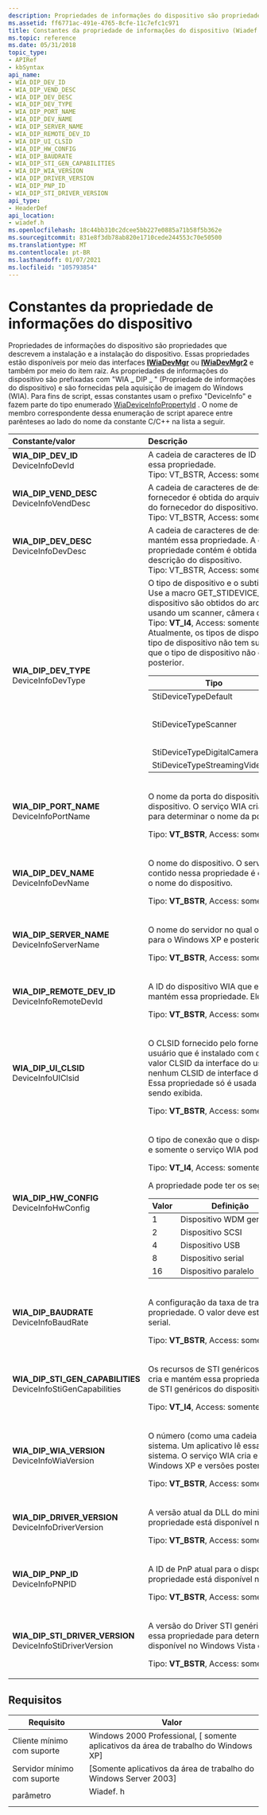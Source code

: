 ```yaml
---
description: Propriedades de informações do dispositivo são propriedades que descrevem a instalação e a instalação do dispositivo.
ms.assetid: ff6771ac-491e-4765-8cfe-11c7efc1c971
title: Constantes da propriedade de informações do dispositivo (Wiadef. h)
ms.topic: reference
ms.date: 05/31/2018
topic_type:
- APIRef
- kbSyntax
api_name:
- WIA_DIP_DEV_ID
- WIA_DIP_VEND_DESC
- WIA_DIP_DEV_DESC
- WIA_DIP_DEV_TYPE
- WIA_DIP_PORT_NAME
- WIA_DIP_DEV_NAME
- WIA_DIP_SERVER_NAME
- WIA_DIP_REMOTE_DEV_ID
- WIA_DIP_UI_CLSID
- WIA_DIP_HW_CONFIG
- WIA_DIP_BAUDRATE
- WIA_DIP_STI_GEN_CAPABILITIES
- WIA_DIP_WIA_VERSION
- WIA_DIP_DRIVER_VERSION
- WIA_DIP_PNP_ID
- WIA_DIP_STI_DRIVER_VERSION
api_type:
- HeaderDef
api_location:
- wiadef.h
ms.openlocfilehash: 18c44bb310c2dcee5bb227e0885a71b58f5b362e
ms.sourcegitcommit: 831e8f3db78ab820e1710cede244553c70e50500
ms.translationtype: MT
ms.contentlocale: pt-BR
ms.lasthandoff: 01/07/2021
ms.locfileid: "105793854"
---
```

# <a name="device-information-property-constants"></a>Constantes da propriedade de informações do dispositivo

Propriedades de informações do dispositivo são propriedades que descrevem a instalação e a instalação do dispositivo. Essas propriedades estão disponíveis por meio das interfaces [**IWiaDevMgr**](/windows/desktop/api/wia_xp/nn-wia_xp-iwiadevmgr) ou [**IWiaDevMgr2**](-wia-iwiadevmgr2.md) e também por meio do item raiz. As propriedades de informações do dispositivo são prefixadas com "WIA \_ DIP \_ " (Propriedade de informações do dispositivo) e são fornecidas pela aquisição de imagem do Windows (WIA). Para fins de script, essas constantes usam o prefixo "DeviceInfo" e fazem parte do tipo enumerado [WiaDeviceInfoPropertyId](-wia-wiadeviceinfopropertyid.md) . O nome de membro correspondente dessa enumeração de script aparece entre parênteses ao lado do nome da constante C/C++ na lista a seguir.



<table>
<colgroup>
<col style="width: 50%" />
<col style="width: 50%" />
</colgroup>
<thead>
<tr class="header">
<th style="text-align: left;">Constante/valor</th>
<th style="text-align: left;">Descrição</th>
</tr>
</thead>
<tbody>
<tr class="odd">
<td style="text-align: left;"><span id="WIA_DIP_DEV_ID"></span><span id="wia_dip_dev_id"></span><dl> <dt><strong>WIA_DIP_DEV_ID</strong></dt> <dt>DeviceInfoDevId</dt> </dl></td>
<td style="text-align: left;">A cadeia de caracteres de ID do dispositivo para o minidriver WIA. O serviço WIA cria e mantém essa propriedade.<br/> Tipo: VT_BSTR, Access: somente leitura, valores válidos: <a href="-wia-property-attributes.md">WIA_PROP_NONE</a><br/></td>
</tr>
<tr class="even">
<td style="text-align: left;"><span id="WIA_DIP_VEND_DESC"></span><span id="wia_dip_vend_desc"></span><dl> <dt><strong>WIA_DIP_VEND_DESC</strong></dt> <dt>DeviceInfoVendDesc</dt> </dl></td>
<td style="text-align: left;">A cadeia de caracteres de descrição do fornecedor para o minidriver WIA. A descrição do fornecedor é obtida do arquivo INF. Um aplicativo lê essa propriedade para obter uma descrição do fornecedor do dispositivo. O serviço WIA cria e mantém essa propriedade.<br/> Tipo: VT_BSTR, Access: somente leitura, valores válidos: <a href="-wia-property-attributes.md">WIA_PROP_NONE</a><br/></td>
</tr>
<tr class="odd">
<td style="text-align: left;"><span id="WIA_DIP_DEV_DESC"></span><span id="wia_dip_dev_desc"></span><dl> <dt><strong>WIA_DIP_DEV_DESC</strong></dt> <dt>DeviceInfoDevDesc</dt> </dl></td>
<td style="text-align: left;">A cadeia de caracteres de descrição do dispositivo para o minidriver WIA. O serviço WIA cria e mantém essa propriedade. A cadeia de caracteres de descrição do dispositivo que esta propriedade contém é obtida do arquivo INF. Um aplicativo lê essa propriedade para obter uma descrição do dispositivo.<br/> Tipo: VT_BSTR, Access: somente leitura, valores válidos: <a href="-wia-property-attributes.md">WIA_PROP_NONE</a><br/></td>
</tr>
<tr class="even">
<td style="text-align: left;"><span id="WIA_DIP_DEV_TYPE"></span><span id="wia_dip_dev_type"></span><dl> <dt><strong>WIA_DIP_DEV_TYPE</strong></dt> <dt>DeviceInfoDevType</dt> </dl></td>
<td style="text-align: left;">O tipo de dispositivo e o subtipo de dispositivo. O serviço WIA cria e mantém essa propriedade. Use a macro GET_STIDEVICE_TYPE para obter o tipo de dispositivo. O tipo e subtipo de dispositivo são obtidos do arquivo INF. Um aplicativo lê essa propriedade para determinar se está usando um scanner, câmera ou dispositivo de vídeo.<br/> Tipo: <strong>VT_I4</strong>, Access: somente leitura, valores válidos: <a href="-wia-property-attributes.md">WIA_PROP_NONE</a><br/> Atualmente, os tipos de dispositivo são definidos da seguinte maneira. O asterisco * indica que o tipo de dispositivo não tem suporte no Windows Vista e posterior. O asterisco duplo * * indica que o tipo de dispositivo não é suportado pelo Windows Server 2003, Windows Vista ou posterior. <br/> 
<table>
<thead>
<tr class="header">
<th>Tipo</th>
<th>Valor</th>
<th>Definição</th>
</tr>
</thead>
<tbody>
<tr class="odd">
<td>StiDeviceTypeDefault</td>
<td>0x0000</td>
<td>Dispositivo padrão</td>
</tr>
<tr class="even">
<td>StiDeviceTypeScanner</td>
<td>0x0001</td>
<td>Dispositivo de scanner (consulte a <a href="-wia-wiaitempropscannerdevice.md"><strong>WIA_DPS_DOCUMENT_HANDLING_CAPABILITIES</strong></a> para determinar se o scanner é alimentado por folhas ou de mesa.)</td>
</tr>
<tr class="odd">
<td>StiDeviceTypeDigitalCamera*</td>
<td>0x0002</td>
<td>Dispositivo de câmera</td>
</tr>
<tr class="even">
<td>StiDeviceTypeStreamingVideo**</td>
<td>0x0003</td>
<td>Dispositivo de vídeo</td>
</tr>
</tbody>
</table>

<p> </p></td>
</tr>
<tr class="odd">
<td style="text-align: left;"><span id="WIA_DIP_PORT_NAME"></span><span id="wia_dip_port_name"></span><dl> <dt><strong>WIA_DIP_PORT_NAME</strong></dt> <dt>DeviceInfoPortName</dt> </dl></td>
<td style="text-align: left;"><p>O nome da porta do dispositivo instalado, que é atribuído pelo driver de modo kernel que opera o dispositivo. O serviço WIA cria e mantém essa propriedade. Um aplicativo lê essa propriedade para determinar o nome da porta.</p>
<p>Tipo: <strong>VT_BSTR</strong>, Access: somente leitura, valores válidos: <a href="-wia-property-attributes.md">WIA_PROP_NONE</a></p></td>
</tr>
<tr class="even">
<td style="text-align: left;"><span id="WIA_DIP_DEV_NAME"></span><span id="wia_dip_dev_name"></span><dl> <dt><strong>WIA_DIP_DEV_NAME</strong></dt> <dt>DeviceInfoDevName</dt> </dl></td>
<td style="text-align: left;"><p>O nome do dispositivo. O serviço WIA cria e mantém essa propriedade. O nome do dispositivo contido nessa propriedade é obtido do arquivo INF. Um aplicativo lê essa propriedade para obter o nome do dispositivo.</p>
<p>Tipo: <strong>VT_BSTR</strong>, Access: somente leitura, valores válidos: <a href="-wia-property-attributes.md">WIA_PROP_NONE</a></p></td>
</tr>
<tr class="odd">
<td style="text-align: left;"><span id="WIA_DIP_SERVER_NAME"></span><span id="wia_dip_server_name"></span><dl> <dt><strong>WIA_DIP_SERVER_NAME</strong></dt> <dt>DeviceInfoServerName</dt> </dl></td>
<td style="text-align: left;"><p>O nome do servidor no qual o minidriver WIA está sendo executado. Essa propriedade é opcional para o Windows XP e posterior.</p>
<p>Tipo: <strong>VT_BSTR</strong>, Access: somente leitura, valores válidos: <a href="-wia-property-attributes.md">WIA_PROP_NONE</a></p></td>
</tr>
<tr class="even">
<td style="text-align: left;"><span id="WIA_DIP_REMOTE_DEV_ID"></span><span id="wia_dip_remote_dev_id"></span><dl> <dt><strong>WIA_DIP_REMOTE_DEV_ID</strong></dt> <dt>DeviceInfoRemoteDevId</dt> </dl></td>
<td style="text-align: left;"><p>A ID do dispositivo WIA que está instalado em um computador remoto. O serviço WIA cria e mantém essa propriedade. Ele é usado apenas internamente pelo serviço WIA.</p>
<p>Tipo: <strong>VT_BSTR</strong>, Access: somente leitura, valores válidos: <a href="-wia-property-attributes.md">WIA_PROP_NONE</a></p></td>
</tr>
<tr class="odd">
<td style="text-align: left;"><span id="WIA_DIP_UI_CLSID"></span><span id="wia_dip_ui_clsid"></span><dl> <dt><strong>WIA_DIP_UI_CLSID</strong></dt> <dt>DeviceInfoUIClsid</dt> </dl></td>
<td style="text-align: left;"><p>O CLSID fornecido pelo fornecedor para qualquer objeto COM de extensão de interface do usuário que é instalado com o minidriver WIA. O serviço WIA cria e mantém essa propriedade. O valor CLSID da interface do usuário contido nesta propriedade é obtido do arquivo INF. Se nenhum CLSID de interface do usuário for especificado, o serviço WIA fornecerá um valor padrão. Essa propriedade só é usada internamente pelo serviço WIA quando a interface do usuário está sendo exibida.</p>
<p>Tipo: <strong>VT_BSTR</strong>, Access: somente leitura, valores válidos: <a href="-wia-property-attributes.md">WIA_PROP_NONE</a></p></td>
</tr>
<tr class="even">
<td style="text-align: left;"><span id="WIA_DIP_HW_CONFIG"></span><span id="wia_dip_hw_config"></span><dl> <dt><strong>WIA_DIP_HW_CONFIG</strong></dt> <dt>DeviceInfoHwConfig</dt> </dl></td>
<td style="text-align: left;"><p>O tipo de conexão que o dispositivo está usando. O serviço WIA cria e mantém essa propriedade, e somente o serviço WIA pode alterá-la.</p>
<p>Tipo: <strong>VT_I4</strong>, Access: somente leitura, valores válidos: <a href="-wia-property-attributes.md">WIA_PROP_NONE</a></p>
<p>A propriedade pode ter os seguintes valores possíveis.</p>

<table>
<thead>
<tr class="header">
<th>Valor</th>
<th>Definição</th>
</tr>
</thead>
<tbody>
<tr class="odd">
<td>1</td>
<td>Dispositivo WDM genérico</td>
</tr>
<tr class="even">
<td>2</td>
<td>Dispositivo SCSI</td>
</tr>
<tr class="odd">
<td>4</td>
<td>Dispositivo USB</td>
</tr>
<tr class="even">
<td>8</td>
<td>Dispositivo serial</td>
</tr>
<tr class="odd">
<td>16</td>
<td>Dispositivo paralelo</td>
</tr>
</tbody>
</table>

<p> </p></td>
</tr>
<tr class="odd">
<td style="text-align: left;"><span id="WIA_DIP_BAUDRATE"></span><span id="wia_dip_baudrate"></span><dl> <dt><strong>WIA_DIP_BAUDRATE</strong></dt> <dt>DeviceInfoBaudRate</dt> </dl></td>
<td style="text-align: left;"><p>A configuração da taxa de transmissão atual para o dispositivo. O serviço WIA cria e mantém essa propriedade. O valor deve estar &quot; vazio &quot; se o dispositivo não estiver conectado por um cabo serial.</p>
<p>Tipo: <strong>VT_BSTR</strong>, Access: somente leitura, valores válidos: <a href="-wia-property-attributes.md">WIA_PROP_NONE</a></p></td>
</tr>
<tr class="even">
<td style="text-align: left;"><span id="WIA_DIP_STI_GEN_CAPABILITIES"></span><span id="wia_dip_sti_gen_capabilities"></span><dl> <dt><strong>WIA_DIP_STI_GEN_CAPABILITIES</strong></dt> <dt>DeviceInfoStiGenCapabilities</dt> </dl></td>
<td style="text-align: left;"><p>Os recursos de STI genéricos para o dispositivo, conforme obtido do arquivo INF. O serviço WIA cria e mantém essa propriedade. Um aplicativo lê essa propriedade para determinar os recursos de STI genéricos do dispositivo.</p>
<p>Tipo: <strong>VT_I4</strong>, Access: somente leitura, valores válidos: <a href="-wia-property-attributes.md">WIA_PROP_NONE</a></p></td>
</tr>
<tr class="odd">
<td style="text-align: left;"><span id="WIA_DIP_WIA_VERSION"></span><span id="wia_dip_wia_version"></span><dl> <dt><strong>WIA_DIP_WIA_VERSION</strong></dt> <dt>DeviceInfoWiaVersion</dt> </dl></td>
<td style="text-align: left;"><p>O número (como uma cadeia de caracteres) da versão atual do WIA que está instalada no sistema. Um aplicativo lê essa propriedade para determinar a versão do WIA que está instalada no sistema. O serviço WIA cria e mantém essa propriedade. Essa propriedade está disponível no Windows XP e versões posteriores.</p>
<p>Tipo: <strong>VT_BSTR</strong>, Access: somente leitura, valores válidos: <a href="-wia-property-attributes.md">WIA_PROP_NONE</a></p></td>
</tr>
<tr class="even">
<td style="text-align: left;"><span id="WIA_DIP_DRIVER_VERSION"></span><span id="wia_dip_driver_version"></span><dl> <dt><strong>WIA_DIP_DRIVER_VERSION</strong></dt> <dt>DeviceInfoDriverVersion</dt> </dl></td>
<td style="text-align: left;"><p>A versão atual da DLL do minidriver WIA. O serviço WIA cria e mantém essa propriedade. Essa propriedade está disponível no Windows XP e versões posteriores.</p>
<p>Tipo: <strong>VT_BSTR</strong>, Access: somente leitura, valores válidos: <a href="-wia-property-attributes.md">WIA_PROP_NONE</a></p></td>
</tr>
<tr class="odd">
<td style="text-align: left;"><span id="WIA_DIP_PNP_ID"></span><span id="wia_dip_pnp_id"></span><dl> <dt><strong>WIA_DIP_PNP_ID</strong></dt> <dt>DeviceInfoPNPID</dt> </dl></td>
<td style="text-align: left;"><p>A ID de PnP atual para o dispositivo. O serviço WIA cria e mantém essa propriedade. Essa propriedade está disponível no Windows Vista e versões posteriores.</p>
<p>Tipo: <strong>VT_BSTR</strong>, Access: somente leitura, valores válidos: <a href="-wia-property-attributes.md">WIA_PROP_NONE</a></p></td>
</tr>
<tr class="even">
<td style="text-align: left;"><span id="WIA_DIP_STI_DRIVER_VERSION"></span><span id="wia_dip_sti_driver_version"></span><dl> <dt><strong>WIA_DIP_STI_DRIVER_VERSION</strong></dt> <dt>DeviceInfoStiDriverVersion</dt> </dl></td>
<td style="text-align: left;"><p>A versão do Driver STI genérico. O serviço WIA cria e mantém essa propriedade. Um aplicativo lê essa propriedade para determinar a versão do Driver STI genérico. Essa propriedade está disponível no Windows Vista e versões posteriores.</p>
<p>Tipo: <strong>VT_BSTR</strong>, Access: somente leitura, valores válidos: <a href="-wia-property-attributes.md">WIA_PROP_NONE</a></p></td>
</tr>
</tbody>
</table>



## <a name="requirements"></a>Requisitos



| Requisito | Valor |
|-------------------------------------|-------------------------------------------------------------------------------------|
| Cliente mínimo com suporte<br/> | Windows 2000 Professional, \[ somente aplicativos da área de trabalho do Windows XP\]<br/>              |
| Servidor mínimo com suporte<br/> | \[Somente aplicativos da área de trabalho do Windows Server 2003\]<br/>                                |
| parâmetro<br/>                   | <dl> <dt>Wiadef. h</dt> </dl> |



 

 




